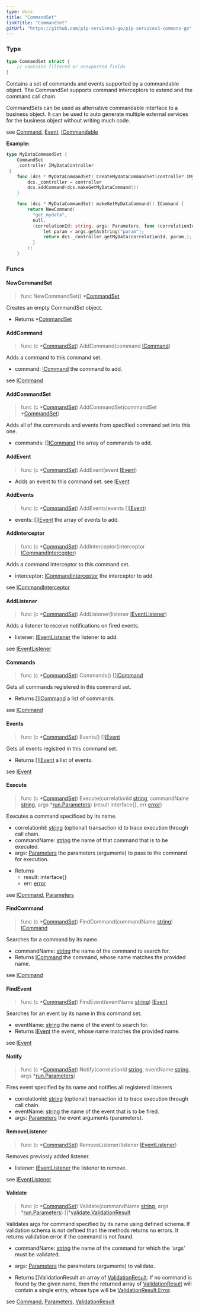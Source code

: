 ```yaml
---
type: docs
title: "CommandSet"
linkTitle: "CommandSet" 
gitUrl: "https://github.com/pip-services3-go/pip-services3-commons-go"
---
```


### Type

```go
type CommandSet struct {
	// contains filtered or unexported fields
}
```

Contains a set of commands and events supported by a commandable object. The CommandSet supports command interceptors to extend and the command call chain.

CommandSets can be used as alternative commandable interface to a business object. It can be used to auto generate multiple external services for the business object without writing much code. 

see [Command](../command), [Event](../event), [ICommandable](../icommandable)

**Example:**

```go
type MyDataCommandSet {
	CommandSet
    _controller IMyDataController
 }
    func (dcs * MyDataCommandSet) CreateMyDataCommandSet(controller IMyDataController) { // Any data controller interface
        dcs._controller = controller
        dcs.addCommand(dcs.makeGetMyDataCommand())
    }

    func (dcs * MyDataCommandSet) makeGetMyDataCommand() ICommand {
        return NewCommand(
          "get_mydata",
          null,
          (correlationId: string, args: Parameters, func (correlationId string, args *run.Parameters)(interface{}, err) {
              let param = args.getAsString("param");
              return dcs._controller.getMyData(correlationId, param,);
          }
        );
    }
```

### Funcs

#### NewCommandSet
> func NewCommandSet() *[CommandSet]()

Creates an empty CommandSet object. 

- Returns *[CommandSet]()

#### AddCommand
> func (c *[CommandSet]()) AddCommand(command [ICommand](../icommand))

Adds a command to this command set. 

- command: [ICommand](../icommand) the command to add.

see [ICommand](../icommand)

#### AddCommandSet
> func (c *[CommandSet]()) AddCommandSet(commandSet *[CommandSet]())

Adds all of the commands and events from specified command set into this one.

- commands: [][ICommand](../icommand) the array of commands to add.

#### AddEvent
> func (c *[CommandSet]()) AddEvent(event [IEvent](../ievent))

- Adds an event to this command set. 
see [IEvent](../ievent)

#### AddEvents
> func (c *[CommandSet]()) AddEvents(events [][IEvent](../ievent))

- events: [][IEvent](../ievent) the array of events to add.

#### AddInterceptor
> func (c *[CommandSet]()) AddInterceptor(interceptor [ICommandInterceptor](../icommandinterceptor))

Adds a command interceptor to this command set. 

- interceptor: [ICommandInterceptor](../icommandinterceptor) the interceptor to add.

see [ICommandInterceptor](../icommandinterceptor)

#### AddListener
> func (c *[CommandSet]()) AddListener(listener [IEventListener](../ieventlistener))

Adds a listener to receive notifications on fired events. 

- listener: [IEventListener](../ieventlistener) the listener to add.

see [IEventListener](../ieventlistener)

#### Commands
> func (c *[CommandSet]()) Commands() [][ICommand](../icommand)

Gets all commands registered in this command set. 

- Returns [][ICommand](../icommand) a list of commands.

see [ICommand](../icommand) 

#### Events
> func (c *[CommandSet]()) Events() [][IEvent](../ievent)

Gets all events registred in this command set. 

- Returns [][IEvent](../ievent) a list of events.

see [IEvent](../ievent) 

#### Execute
> func (c *[CommandSet]()) Execute(correlationId [string](https://pkg.go.dev/builtin#string), commandName [string](https://pkg.go.dev/builtin#string), args *[run.Parameters](../../run/parameters)) (result interface{}, err [error](https://pkg.go.dev/builtin#error))

Executes a command specificed by its name.

- correlationId: [string](https://pkg.go.dev/builtin#string) (optional) transaction id to trace execution through call chain.
- commandName: [string](https://pkg.go.dev/builtin#string) the name of that command that is to be executed.
- args: [Parameters](../../run/parameters) the parameters (arguments) to pass to the command for execution.

* Returns
    - result: interface{}
    - err: [error](https://pkg.go.dev/builtin#error)

see [ICommand](icommand), [Parameters](../../run/parameters)

#### FindCommand
> func (c *[CommandSet]()) FindCommand(commandName [string](https://pkg.go.dev/builtin#string)) [ICommand](icommand)

Searches for a command by its name. 

- commandName: [string](https://pkg.go.dev/builtin#string) the name of the command to search for.
- Returns [ICommand](icommand) the command, whose name matches the provided name.

see [ICommand](icommand)

#### FindEvent
> func (c *[CommandSet]()) FindEvent(eventName [string](https://pkg.go.dev/builtin#string)) [IEvent](../ievent)

Searches for an event by its name in this command set. 

- eventName: [string](https://pkg.go.dev/builtin#string) the name of the event to search for.
- Returns [IEvent](../ievent) the event, whose name matches the provided name.

see [IEvent](../ievent)

#### Notify
> func (c *[CommandSet]()) Notify(correlationId [string](https://pkg.go.dev/builtin#string), eventName [string](https://pkg.go.dev/builtin#string), args *[run.Parameters](../../run/parameters))

Fires event specified by its name and notifies all registered listeners

- correlationId: [string](https://pkg.go.dev/builtin#string) (optional) transaction id to trace execution through call chain.
- eventName: [string](https://pkg.go.dev/builtin#string) the name of the event that is to be fired.
- args: [Parameters](../../run/parameters) the event arguments (parameters).

#### RemoveListener
> func (c *[CommandSet]()) RemoveListener(listener [IEventListener](../ieventlistener))

Removes previosly added listener. 

- listener: [IEventListener](../ieventlistener)   the listener to remove.

see [IEventListener](../ieventlistener) 

#### Validate
> func (c *[CommandSet]()) Validate(commandName [string](https://pkg.go.dev/builtin#string), args *[run.Parameters](../../run/parameters)) []\*[validate.ValidationResult](../../validate/validationresult)

Validates args for command specified by its name using defined schema. 
If validation schema is not defined than the methods returns no errors. 
It returns validation error if the command is not found. 

- commandName: [string](https://pkg.go.dev/builtin#string) the name of the command for which the 'args' must be validated.
- args: [Parameters](../../run/parameters) the parameters (arguments) to validate.

- Returns []ValidationResult an array of [ValidationResult](../../validate/validationresult). If no command is found by the given name, then the returned array of [ValidationResult](../../validate/validationresult) will contain a single entry, whose type will be [ValidationResult.Error](../../validate/validationresult#error).

see [Command](../command), [Parameters](../../run/parameters), [ValidationResult](../../validate/validationresult)









